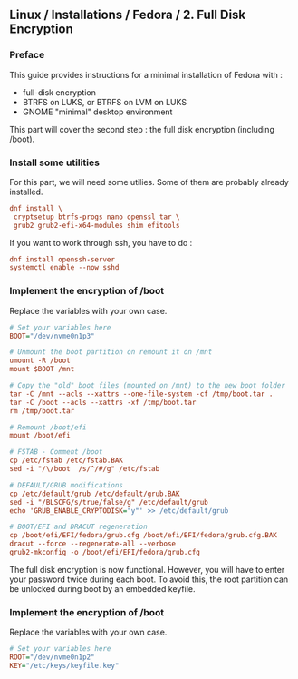 ## Linux / Installations / Fedora / 2. Full Disk Encryption

### Preface

This guide provides instructions for a minimal installation of Fedora with :
- full-disk encryption
- BTRFS on LUKS, or BTRFS on LVM on LUKS
- GNOME "minimal" desktop environment

This part will cover the second step : the full disk encryption (including /boot).


### Install some utilities

For this part, we will need some utilies. Some of them are probably already installed.
```ini
dnf install \
 cryptsetup btrfs-progs nano openssl tar \
 grub2 grub2-efi-x64-modules shim efitools
```

If you want to work through ssh, you have to do :
```ini
dnf install openssh-server
systemctl enable --now sshd
```

### Implement the encryption of /boot

Replace the variables with your own case.

```ini
# Set your variables here
BOOT="/dev/nvme0n1p3"

# Unmount the boot partition on remount it on /mnt
umount -R /boot
mount $BOOT /mnt

# Copy the "old" boot files (mounted on /mnt) to the new boot folder
tar -C /mnt --acls --xattrs --one-file-system -cf /tmp/boot.tar .
tar -C /boot --acls --xattrs -xf /tmp/boot.tar
rm /tmp/boot.tar

# Remount /boot/efi
mount /boot/efi

# FSTAB - Comment /boot
cp /etc/fstab /etc/fstab.BAK
sed -i "/\/boot  /s/^/#/g" /etc/fstab

# DEFAULT/GRUB modifications
cp /etc/default/grub /etc/default/grub.BAK
sed -i "/BLSCFG/s/true/false/g" /etc/default/grub
echo 'GRUB_ENABLE_CRYPTODISK="y"' >> /etc/default/grub

# BOOT/EFI and DRACUT regeneration
cp /boot/efi/EFI/fedora/grub.cfg /boot/efi/EFI/fedora/grub.cfg.BAK
dracut --force --regenerate-all --verbose
grub2-mkconfig -o /boot/efi/EFI/fedora/grub.cfg
```

The full disk encryption is now functional.
However, you will have to enter your password twice during each boot.
To avoid this, the root partition can be unlocked during boot by an embedded keyfile.

### Implement the encryption of /boot

Replace the variables with your own case.

```ini
# Set your variables here
ROOT="/dev/nvme0n1p2"
KEY="/etc/keys/keyfile.key"


```
